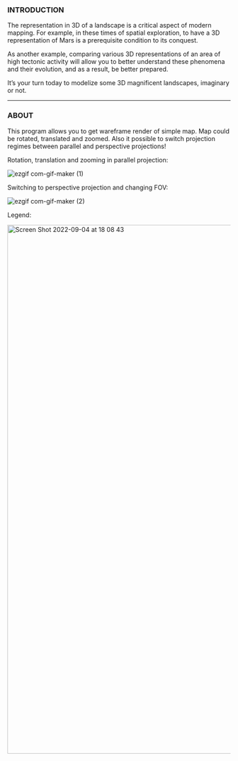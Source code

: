 ### INTRODUCTION

The representation in 3D of a landscape is a critical aspect of modern mapping. For
example, in these times of spatial exploration, to have a 3D representation of Mars is a
prerequisite condition to its conquest.

As another example, comparing various 3D representations of an area of high tectonic
activity will allow you to better understand these phenomena and their evolution, and as
a result, be better prepared.

It’s your turn today to modelize some 3D magnificent landscapes, imaginary or not.

---

### ABOUT

This program allows you to get wareframe render of simple map. Map could be rotated, translated and zoomed.
Also it possible to switch projection regimes between parallel and perspective projections!

Rotation, translation and zooming in parallel projection:

![ezgif com-gif-maker (1)](https://user-images.githubusercontent.com/89987795/188320090-1cbf1813-68bb-4a42-a8fc-b2f17208cf06.gif)

Switching to perspective projection and changing FOV:

![ezgif com-gif-maker (2)](https://user-images.githubusercontent.com/89987795/188320407-11322927-351e-421a-af02-795e04a3ec3b.gif)

Legend:

<img width="1193" alt="Screen Shot 2022-09-04 at 18 08 43" src="https://user-images.githubusercontent.com/89987795/188320445-72c45bd8-033b-452e-9272-78891bd77eeb.png">
